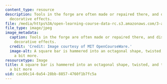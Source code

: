 ```yaml
---
content_type: resource
description: Tools in the forge are often made or repaired there, and display various
  decorative effects.
file: /media/https%3A/open-learning-course-data-rc.s3.amazonaws.com/3-a04-modern-blacksmithing-and-physical-metallurgy-fall-2008/cac66c140a5428bb88574760f1b7fc5a_136.jpg
file_type: image/jpeg
image_metadata:
  caption: Tools in the forge are often made or repaired there, and display various
    decorative effects.
  credit: 'Credit: Image courtesy of MIT OpenCourseWare.'
  image-alt: A square bar is hammered into an octagonal shape, twisted, and then hammered
    a bit more.
resourcetype: Image
title: A square bar is hammered into an octagonal shape, twisted, and then hammered
  a bit more
uid: cac66c14-0a54-28bb-8857-4760f1b7fc5a
---
```

